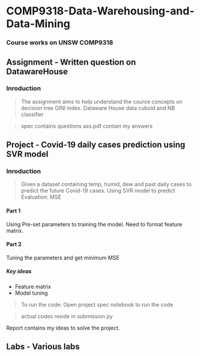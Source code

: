 # COMP9318-Data-Warehousing-and-Data-Mining
### Course works on UNSW COMP9318

## **Assignment - Written question on DatawareHouse**
### Inroduction 
> The assignment aims to help understand the cource concepts on decision tree GINI index. Dataware House data cuboid and NB classifier

> spec contains questions
> ass.pdf contain my answers

## **Project - Covid-19 daily cases prediction using SVR model**
### Inroduction 
> Given a dataset containing temp, humid, dew and past daily cases to predict the future Covid-19 cases. 
> Using SVR model to predict 
> Evaluation: MSE

#### Part 1
Using Pre-set parameters to training the model. 
Need to format feature matrix.

#### Part 2
Tuning the parameters and get minimum MSE

##### **Key ideas**
* Feature matrix
* Model tuning

> To run the code:
> Open project spec notebook to run the code

> actual codes reside in submission.py

Report contains my ideas to solve the project.


## **Labs - Various labs**


